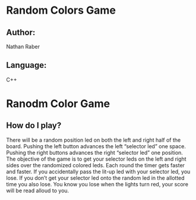 # Random Colors Game

## Author:
Nathan Raber

## Language:
C++

# Ranodm Color Game

## How do I play?
There will be a random position led on both the left and right half of the board. Pushing the left button advances the left “selector led” one space. Pushing the right buttons advances the right “selector led” one position. The objective of the game is to get your selector leds on the left and right sides over the randomized colored leds. Each round the timer gets faster and faster. If you accidentally pass the lit-up led with your selector led, you lose. If you don’t get your selector led onto the random led in the allotted time you also lose. You know you lose when the lights turn red, your score will be read alloud to you.
